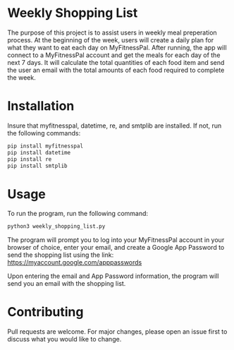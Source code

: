 # Weekly Shopping List

The purpose of this project is to assist users in weekly meal preperation process. At the beginning of the week, users will create a daily plan for what they want to eat each day on MyFitnessPal. After running, the app will connect to a MyFitnessPal account and get the meals for each day of the next 7 days. It will calculate the total quantities of each food item and send the user an email with the total amounts of each food required to complete the week.

# Installation

Insure that myfitnesspal, datetime, re, and smtplib are installed. If not, run the following commands:

```bash
pip install myfitnesspal
pip install datetime
pip install re
pip install smtplib
```

# Usage

To run the program, run the following command:

```bash
python3 weekly_shopping_list.py
```

The program will prompt you to log into your MyFitnessPal account in your browser of choice, enter your email, and create a Google App Password to send the shopping list using the link: https://myaccount.google.com/apppasswords

Upon entering the email and App Password information, the program will send you an email with the shopping list.

# Contributing

Pull requests are welcome. For major changes, please open an issue first to discuss what you would like to change.